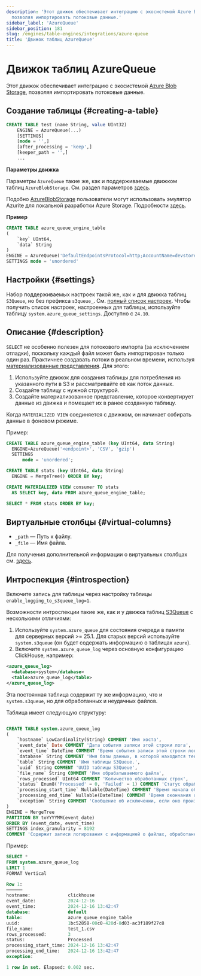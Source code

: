 ```yaml
---
description: 'Этот движок обеспечивает интеграцию с экосистемой Azure Blob Storage,
  позволяя импортировать потоковые данные.'
sidebar_label: 'AzureQueue'
sidebar_position: 181
slug: /engines/table-engines/integrations/azure-queue
title: 'Движок таблиц AzureQueue'
---
```



# Движок таблиц AzureQueue

Этот движок обеспечивает интеграцию с экосистемой [Azure Blob Storage](https://azure.microsoft.com/en-us/products/storage/blobs), позволяя импортировать потоковые данные.

## Создание таблицы {#creating-a-table}

```sql
CREATE TABLE test (name String, value UInt32)
    ENGINE = AzureQueue(...)
    [SETTINGS]
    [mode = '',]
    [after_processing = 'keep',]
    [keeper_path = '',]
    ...
```

**Параметры движка**

Параметры `AzureQueue` такие же, как и поддерживаемые движком таблиц `AzureBlobStorage`. См. раздел параметров [здесь](../../../engines/table-engines/integrations/azureBlobStorage.md).

Подобно [AzureBlobStorage](/engines/table-engines/integrations/azureBlobStorage) пользователи могут использовать эмулятор Azurite для локальной разработки Azure Storage. Подробности [здесь](https://learn.microsoft.com/en-us/azure/storage/common/storage-use-azurite?tabs=docker-hub%2Cblob-storage).

**Пример**

```sql
CREATE TABLE azure_queue_engine_table
(
    `key` UInt64,
    `data` String
)
ENGINE = AzureQueue('DefaultEndpointsProtocol=http;AccountName=devstoreaccount1;AccountKey=Eby8vdM02xNOcqFlqUwJPLlmEtlCDXJ1OUzFT50uSRZ6IFsuFq2UVErCz4I6tq/K1SZFPTOtr/KBHBeksoGMGw==;BlobEndpoint=http://azurite1:10000/devstoreaccount1/;', 'testcontainer', '*', 'CSV')
SETTINGS mode = 'unordered'
```

## Настройки {#settings}

Набор поддерживаемых настроек такой же, как и для движка таблиц `S3Queue`, но без префикса `s3queue_`. См. [полный список настроек](../../../engines/table-engines/integrations/s3queue.md#settings).
Чтобы получить список настроек, настроенных для таблицы, используйте таблицу `system.azure_queue_settings`. Доступно с `24.10`.

## Описание {#description}

`SELECT` не особенно полезен для потокового импорта (за исключением отладки), поскольку каждый файл может быть импортирован только один раз. Практичнее создавать потоки в реальном времени, используя [материализованные представления](../../../sql-reference/statements/create/view.md). Для этого:

1. Используйте движок для создания таблицы для потребления из указанного пути в S3 и рассматривайте её как поток данных.
2. Создайте таблицу с нужной структурой.
3. Создайте материализованное представление, которое конвертирует данные из движка и помещает их в ранее созданную таблицу.

Когда `MATERIALIZED VIEW` соединяется с движком, он начинает собирать данные в фоновом режиме.

Пример:

```sql
CREATE TABLE azure_queue_engine_table (key UInt64, data String)
  ENGINE=AzureQueue('<endpoint>', 'CSV', 'gzip')
  SETTINGS
      mode = 'unordered';

CREATE TABLE stats (key UInt64, data String)
  ENGINE = MergeTree() ORDER BY key;

CREATE MATERIALIZED VIEW consumer TO stats
  AS SELECT key, data FROM azure_queue_engine_table;

SELECT * FROM stats ORDER BY key;
```

## Виртуальные столбцы {#virtual-columns}

- `_path` — Путь к файлу.
- `_file` — Имя файла.

Для получения дополнительной информации о виртуальных столбцах см. [здесь](../../../engines/table-engines/index.md#table_engines-virtual_columns).

## Интроспекция {#introspection}

Включите запись для таблицы через настройку таблицы `enable_logging_to_s3queue_log=1`.

Возможности интроспекции такие же, как и у движка таблиц [S3Queue](/engines/table-engines/integrations/s3queue#introspection) с несколькими отличиями:

1. Используйте `system.azure_queue` для состояния очереди в памяти для серверных версий >= 25.1. Для старых версий используйте `system.s3queue` (он будет содержать информацию о таблицах `azure`).
2. Включите `system.azure_queue_log` через основную конфигурацию ClickHouse, например:

  ```xml
  <azure_queue_log>
    <database>system</database>
    <table>azure_queue_log</table>
  </azure_queue_log>
  ```

Эта постоянная таблица содержит ту же информацию, что и `system.s3queue`, но для обработанных и неудачных файлов.

Таблица имеет следующую структуру:

```sql

CREATE TABLE system.azure_queue_log
(
    `hostname` LowCardinality(String) COMMENT 'Имя хоста',
    `event_date` Date COMMENT 'Дата события записи этой строки лога',
    `event_time` DateTime COMMENT 'Время события записи этой строки лога',
    `database` String COMMENT 'Имя базы данных, в которой находится текущая таблица S3Queue.',
    `table` String COMMENT 'Имя таблицы S3Queue.',
    `uuid` String COMMENT 'UUID таблицы S3Queue',
    `file_name` String COMMENT 'Имя обрабатываемого файла',
    `rows_processed` UInt64 COMMENT 'Количество обработанных строк',
    `status` Enum8('Processed' = 0, 'Failed' = 1) COMMENT 'Статус обрабатываемого файла',
    `processing_start_time` Nullable(DateTime) COMMENT 'Время начала обработки файла',
    `processing_end_time` Nullable(DateTime) COMMENT 'Время окончания обработки файла',
    `exception` String COMMENT 'Сообщение об исключении, если оно произошло'
)
ENGINE = MergeTree
PARTITION BY toYYYYMM(event_date)
ORDER BY (event_date, event_time)
SETTINGS index_granularity = 8192
COMMENT 'Содержит записи логирования с информацией о файлах, обработанных движком S3Queue.'

```

Пример:

```sql
SELECT *
FROM system.azure_queue_log
LIMIT 1
FORMAT Vertical

Row 1:
──────
hostname:              clickhouse
event_date:            2024-12-16
event_time:            2024-12-16 13:42:47
database:              default
table:                 azure_queue_engine_table
uuid:                  1bc52858-00c0-420d-8d03-ac3f189f27c8
file_name:             test_1.csv
rows_processed:        3
status:                Processed
processing_start_time: 2024-12-16 13:42:47
processing_end_time:   2024-12-16 13:42:47
exception:

1 row in set. Elapsed: 0.002 sec.

```
